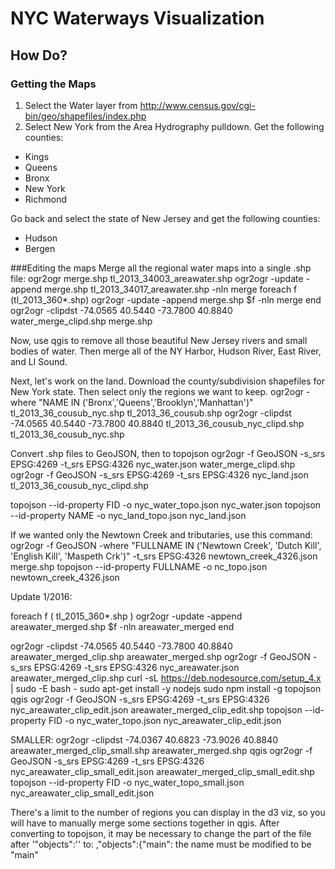 # NYC Waterways Visualization

## How Do?
### Getting the Maps

1. Select the Water layer from http://www.census.gov/cgi-bin/geo/shapefiles/index.php
2. Select New York from the Area Hydrography pulldown. Get the following counties:
* Kings
* Queens
* Bronx
* New York
* Richmond

Go back and select the state of New Jersey and get the following counties:
* Hudson
* Bergen

###Editing the maps
Merge all the regional water maps into a single .shp file:
ogr2ogr merge.shp tl_2013_34003_areawater.shp
ogr2ogr -update -append merge.shp tl_2013_34017_areawater.shp -nln merge
foreach f (tl_2013_360*.shp)
	ogr2ogr -update -append merge.shp $f -nln merge
end
ogr2ogr -clipdst -74.0565 40.5440 -73.7800 40.8840 water_merge_clipd.shp merge.shp

Now, use qgis to remove all those beautiful New Jersey rivers and small bodies of water. Then merge all of the NY Harbor, Hudson River, East River, and LI Sound.

Next, let's work on the land. Download the county/subdivision shapefiles for New York state.  Then select only the regions we want to keep.
ogr2ogr -where "NAME IN ('Bronx','Queens','Brooklyn','Manhattan')" tl_2013_36_cousub_nyc.shp tl_2013_36_cousub.shp
ogr2ogr -clipdst -74.0565 40.5440 -73.7800 40.8840 tl_2013_36_cousub_nyc_clipd.shp tl_2013_36_cousub_nyc.shp 

Convert .shp files to GeoJSON, then to topojson
ogr2ogr -f GeoJSON -s_srs EPSG:4269 -t_srs EPSG:4326 nyc_water.json water_merge_clipd.shp
ogr2ogr -f GeoJSON -s_srs EPSG:4269 -t_srs EPSG:4326 nyc_land.json tl_2013_36_cousub_nyc_clipd.shp

topojson --id-property FID -o nyc_water_topo.json nyc_water.json
topojson --id-property NAME -o nyc_land_topo.json nyc_land.json

If we wanted only the Newtown Creek and tributaries, use this command:
ogr2ogr -f GeoJSON -where "FULLNAME IN ('Newtown Creek', 'Dutch Kill', 'English Kill', 'Maspeth Crk')" -t_srs EPSG:4326 newtown_creek_4326.json merge.shp
topojson --id-property FULLNAME -o nc_topo.json newtown_creek_4326.json


Update 1/2016:

foreach f ( tl_2015_360*.shp )
	ogr2ogr -update -append areawater_merged.shp $f -nln areawater_merged
end

ogr2ogr -clipdst -74.0565 40.5440 -73.7800 40.8840 areawater_merged_clip.shp areawater_merged.shp
ogr2ogr -f GeoJSON -s_srs EPSG:4269 -t_srs EPSG:4326 nyc_areawater.json areawater_merged_clip.shp
curl -sL https://deb.nodesource.com/setup_4.x | sudo -E bash -
sudo apt-get install -y nodejs
sudo npm install -g topojson
qgis
ogr2ogr -f GeoJSON -s_srs EPSG:4269 -t_srs EPSG:4326 nyc_areawater_clip_edit.json areawater_merged_clip_edit.shp
topojson --id-property FID -o nyc_water_topo.json nyc_areawater_clip_edit.json


SMALLER:
ogr2ogr -clipdst -74.0367 40.6823 -73.9026 40.8840 areawater_merged_clip_small.shp areawater_merged.shp
qgis
ogr2ogr -f GeoJSON -s_srs EPSG:4269 -t_srs EPSG:4326 nyc_areawater_clip_small_edit.json areawater_merged_clip_small_edit.shp
topojson --id-property FID -o nyc_water_topo_small.json nyc_areawater_clip_small_edit.json

There's a limit to the number of regions you can display in the d3 viz, so you will have to manually merge some sections together in qgis.
After converting to topojson, it may be necessary to change the part of the file after '"objects":'' to: 
,"objects":{"main":
the name must be modified to be "main"